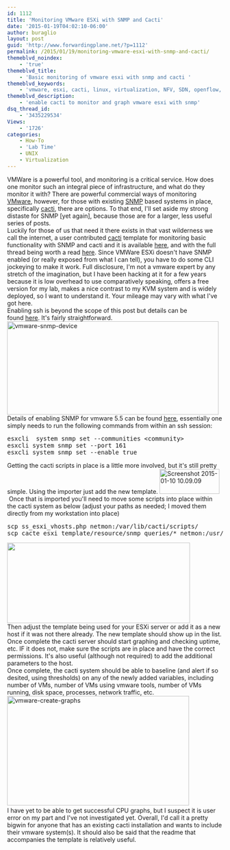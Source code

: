 ```yaml
---
id: 1112
title: 'Monitoring VMware ESXi with SNMP and Cacti'
date: '2015-01-19T04:02:10-06:00'
author: buraglio
layout: post
guid: 'http://www.forwardingplane.net/?p=1112'
permalink: /2015/01/19/monitoring-vmware-esxi-with-snmp-and-cacti/
themeblvd_noindex:
    - 'true'
themeblvd_title:
    - 'Basic monitoring of vmware esxi with snmp and cacti '
themeblvd_keywords:
    - 'vmware, esxi, cacti, linux, virtualization, NFV, SDN, openflow, buraglio, nick buraglio, centos, security, monitoring, SNMP'
themeblvd_description:
    - 'enable cacti to monitor and graph vmware esxi with snmp'
dsq_thread_id:
    - '3435229534'
Views:
    - '1726'
categories:
    - How-To
    - 'Lab Time'
    - UNIX
    - Virtualization
---
```


<div>VMWare is a powerful tool, and monitoring is a critical service. How does one monitor such an integral piece of infrastructure, and what do they monitor it with? There are powerful commercial ways of monitoring <a href="http://www.vmware.com/" target="_blank" rel="noopener noreferrer">VMware</a>, however, for those with existing <a href="http://en.wikipedia.org/wiki/Simple_Network_Management_Protocol" target="_blank" rel="noopener noreferrer">SNMP</a> based systems in place, specifically <a href="http://www.cacti.net/" target="_blank" rel="noopener noreferrer">cacti</a>, there are options. To that end, I'll set aside my strong distaste for SNMP [yet again], because those are for a larger, less useful series of posts.</div>
<div>Luckily for those of us that need it there exists in that vast wilderness we call the internet, a user contributed <a href="http://www.cacti.net/">cacti</a> template for monitoring basic functionality with SNMP and cacti and it is available <a href="http://forums.cacti.net/download/file.php?id=29171&amp;sid=888e5451bc68b1c05a5b7dec6667afd2" target="_blank" rel="noopener noreferrer">here</a>, and with the full thread being worth a read <a href="http://forums.cacti.net/viewtopic.php?f=12&amp;t=52122" target="_blank" rel="noopener noreferrer">here</a>. Since VMWare ESXi doesn't have SNMP enabled (or really exposed from what I can tell), you have to do some CLI jockeying to make it work. Full disclosure, I'm not a vmware expert by any stretch of the imagination, but I have been hacking at it for a few years because it is low overhead to use comparatively speaking, offers a free version for my lab, makes a nice contrast to my KVM system and is widely deployed, so I want to understand it. Your mileage may vary with what I've got here.</div>
<div>Enabling ssh is beyond the scope of this post but details can be found <a href="http://www.thomasmaurer.ch/2014/01/enable-ssh-on-vmware-esxi-5-5/" target="_blank" rel="noopener noreferrer">here</a>. It's fairly straightforward.<a href="http://www.forwardingplane.net/wp-content/uploads/2015/01/vmware-snmp-device.png"><img class="aligncenter  wp-image-1123" src="http://www.forwardingplane.net/wp-content/uploads/2015/01/vmware-snmp-device.png" alt="vmware-snmp-device" width="494" height="218" /></a></div>
<div>Details of enabling SNMP for vmware 5.5 can be found <a href="https://pubs.vmware.com/vsphere-51/index.jsp#com.vmware.vsphere.monitoring.doc/GUID-0EB48A32-34B0-4003-B2D0-ADE3BAFD29F0.html" target="_blank" rel="noopener noreferrer">here</a>, essentially one simply needs to run the following commands from within an ssh session:</div>
<div></div>
<pre>esxcli  system snmp set --communities &lt;community&gt;
esxcli system snmp set --port 161
esxcli system snmp set --enable true</pre>
<div>Getting the cacti scripts in place is a little more involved, but it's still pretty simple. Using the importer just add the new template. <a href="http://www.forwardingplane.net/wp-content/uploads/2015/01/Screenshot-2015-01-10-10.09.09.png"><img class="alignright size-full wp-image-1115" src="http://www.forwardingplane.net/wp-content/uploads/2015/01/Screenshot-2015-01-10-10.09.09.png" alt="Screenshot 2015-01-10 10.09.09" width="140" height="58" /></a></div>
<div> Once that is imported you'll need to move some scripts into place within the cacti system as below (adjust your paths as needed; I moved them directly from my workstation into place)</div>
<div>
<div></div>
<pre>scp ss_esxi_vhosts.php netmon:/var/lib/cacti/scripts/
scp cacte_esxi_template/resource/snmp_queries/* netmon:/usr/share/cacti/resource/snmp_queries/</pre>
</div>
<div><a href="http://www.forwardingplane.net/wp-content/uploads/2015/01/Screenshot-2015-01-10-10.10.43.png">
</a><a href="http://www.forwardingplane.net/wp-content/uploads/2015/01/vmware-snmp-device.png"><img class="alignright wp-image-1123 " src="http://www.forwardingplane.net/wp-content/uploads/2015/01/vmware-snmp-device.png" alt="" width="427" height="188" /></a></div>
<div><a href="http://www.forwardingplane.net/wp-content/uploads/2015/01/Screenshot-2015-01-10-10.13.33.png">
</a>
<div>Then adjust the template being used for your ESXi server or add it as a new host if it was not there already. The new template should show up in the list.</div>
<div>Once complete the cacti server should start graphing and checking uptime, etc. IF it does not, make sure the scripts are in place and have the correct permissions. It's also useful (although not required) to add the additional parameters to the host.</div>
<div>Once complete, the cacti system should be able to baseline (and alert if so desited, using thresholds) on any of the newly added variables, including number of VMs, number of VMs using vmware tools, number of VMs running, disk space, processes, network traffic, etc.</div>
<div></div>
<div></div>
<div>
<img class="alignright  wp-image-1122" src="http://www.forwardingplane.net/wp-content/uploads/2015/01/vmware-create-graphs.png" alt="vmware-create-graphs" width="425" height="256" />
&nbsp;
<div></div>
<div>I have yet to be able to get successful CPU graphs, but I suspect it is user error on my part and I've not investigated yet. Overall, I'd call it a pretty bigwin for anyone that has an existing cacti installation and wants to include their vmware system(s). It should also be said that the readme that accompanies the template is relatively useful.</div>
</div>
</div>